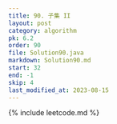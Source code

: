 ```yaml
---
title: 90. 子集 II
layout: post
category: algorithm
pk: 6.2
order: 90
file: Solution90.java
markdown: Solution90.md
start: 32
end: -1
skip: 4
last_modified_at: 2023-08-15
---
```


{% include leetcode.md %}